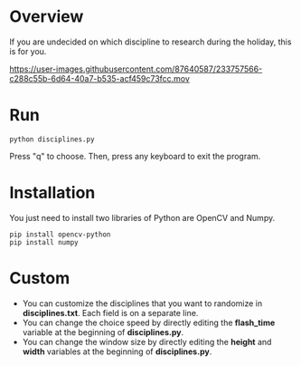# Overview
If you are undecided on which discipline to research during the holiday, this is for you.


https://user-images.githubusercontent.com/87640587/233757566-c288c55b-6d64-40a7-b535-acf459c73fcc.mov


# Run
```commandline
python disciplines.py
```
Press "q" to choose. Then, press any keyboard to exit the program.

# Installation
You just need to install two libraries of Python are OpenCV and Numpy.
```commandline
pip install opencv-python
pip install numpy
```

# Custom
+ You can customize the disciplines that you want to randomize in **disciplines.txt**. Each field is on a separate line.
+ You can change the choice speed by directly editing the **flash_time** variable at the beginning of **disciplines.py**.
+ You can change the window size by directly editing the **height** and **width** variables at the beginning of **disciplines.py**.
